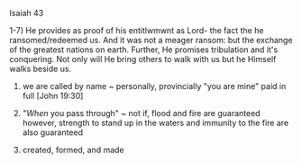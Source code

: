 Isaiah 43


1-7) He provides as proof of his entitlwmwnt as Lord- the fact the he ransomed/redeemed us.
     And it was not a meager ransom: but the exchange of the greatest nations on earth.
     Further, He promises tribulation and it's conquering.
     Not only will He bring others to walk with us but he Himself walks beside us.


1. we are called by name ~ personally, provincially
"you are mine" paid in full [John 19:30]

  
2. "_When_ you pass through" ~ not if,
flood and fire are guaranteed
however, strength to stand up in the waters and immunity to the fire are also guaranteed


7. created, formed, and made
